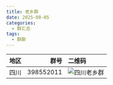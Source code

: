 ```yaml
---
title: 老乡群
date: 2025-08-05
categories:
  - 群汇总
tags:
  - 群聊
---
```

| 地区  |      群号 | 二维码                                    |
| :---: | --------: | :---------------------------------------- |
| 四川  | 398552011 | ![四川老乡群](/img/04/2025四川老乡群.jpg) |